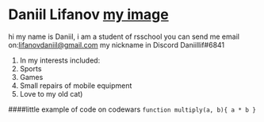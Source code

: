 # Daniil Lifanov [my image](C:\Users\79170\Pictures)
hi my name is Daniil, i am a student of rsschool
you can send me email on:lifanovdaniil@gmail.com
my nickname in Discord Daniillif#6841
1. In my interests included:
1. Sports
2. Games
3. Small repairs of mobile equipment
4. Love to my old cat)

####little example of code on codewars
`function multiply(a, b){
  a * b
}`

